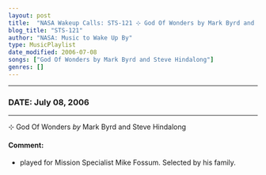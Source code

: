 ```yaml
---
layout: post
title:  "NASA Wakeup Calls: STS-121 ⊹ God Of Wonders by Mark Byrd and Steve Hindalong ✫ July 08, 2006"
blog_title: "STS-121"
author: "NASA: Music to Wake Up By"
type: MusicPlaylist
date_modified: 2006-07-08
songs: ["God Of Wonders by Mark Byrd and Steve Hindalong"]
genres: []
---
```


----
### DATE: July 08, 2006
----
⊹ God Of Wonders *by* Mark Byrd and Steve Hindalong  

#### Comment:
* played for Mission Specialist Mike Fossum. Selected by his family.



<br/>
<center>
	<a target="_blank"
	   href="https://twitter.com/intent/tweet?hashtags=Space,NASA,Playlist,NASAWakeupCalls,SpaceProgram&text=🚀 {{ page.author}}, '{{ page.songs.first }}' {{ page.title }}, {{ site.url }}{{ page.url }}&via=nasawakeupcalls"><i class="fab fa-twitter" title="Tweet this page" alt="Tweet this page" style="font-size: 1.3em;"></i></a>
	&nbsp; 	<i class="fas fa-user-astronaut" style="font-size: 1.5em;"></i> &nbsp;
    <a id="custom_amazon_link"
       type="amzn" search="#"
       category="popular music">
    <i class="fab fa-amazon" style="font-size: 1.3em;"></i></a>
</center>

<!-- Randomly resolve an individual entry from a song array -->
<script src="/assets/javascript/seedrandom.min.js"></script>
<script>
  var wake_me_up = ["God Of Wonders by Mark Byrd and Steve Hindalong"];
  var prng = new Math.seedrandom();
  function randomSong() {
    song = wake_me_up[Math.floor(Math.random() * wake_me_up.length)];
    var amazon_link = document.getElementById("custom_amazon_link");
    amazon_link.setAttribute("search", song);
  }
  window.onload = randomSong();
</script>
